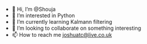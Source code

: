 - 👋 Hi, I’m @Shouja
- 👀 I’m interested in Python
- 🌱 I’m currently learning Kalmann filtering
- 💞️ I’m looking to collaborate on something interesting
- 📫 How to reach me joshuatc@live.co.uk

<!---
Shouja/Shouja is a ✨ special ✨ repository because its `README.md` (this file) appears on your GitHub profile.
You can click the Preview link to take a look at your changes.
--->

